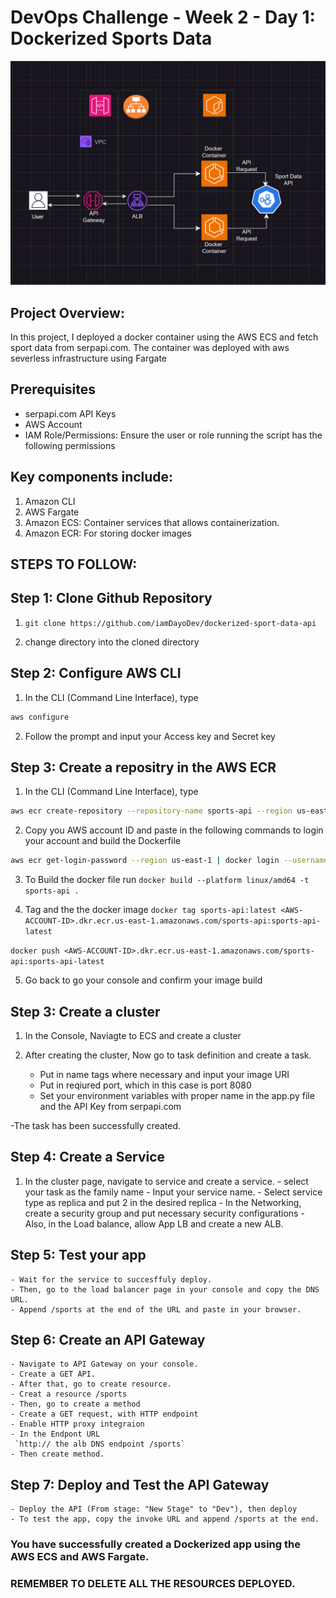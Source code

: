 # DevOps Challenge - Week 2 - Day 1: Dockerized Sports Data

![alt text](<Screenshot 2025-01-27 121412.png>)

## Project Overview:

In this project, I deployed a docker container using the AWS ECS and fetch sport data from serpapi.com. The container was deployed with aws severless infrastructure using Fargate
## Prerequisites

- serpapi.com API Keys
- AWS Account
- IAM Role/Permissions: Ensure the user or role running the script has the following permissions

## Key components include:

1. Amazon CLI
2. AWS Fargate
3. Amazon ECS: Container services that allows containerization.
4. Amazon ECR: For storing docker images

## STEPS TO FOLLOW:

## Step 1: Clone Github Repository

1. `git clone https://github.com/iamDayoDev/dockerized-sport-data-api`

2. change directory into the cloned directory

## Step 2: Configure AWS CLI

1. In the CLI (Command Line Interface), type
```bash
aws configure
```
2. Follow the prompt and input your Access key and Secret key

## Step 3: Create a repositry in the AWS ECR
1. In the CLI (Command Line Interface), type
```bash
aws ecr create-repository --repository-name sports-api --region us-east-1
```
2. Copy you AWS account ID and paste in the following commands to login your account and build the Dockerfile
```bash
aws ecr get-login-password --region us-east-1 | docker login --username AWS --password-stdin <AWS-ACCOUNT-ID>.dkr.ecr.us-east-1.amazonaws.com
```
3. To Build the docker file run
`docker build --platform linux/amd64 -t sports-api .`

4. Tag and the the docker image
`docker tag sports-api:latest <AWS-ACCOUNT-ID>.dkr.ecr.us-east-1.amazonaws.com/sports-api:sports-api-latest`

`docker push <AWS-ACCOUNT-ID>.dkr.ecr.us-east-1.amazonaws.com/sports-api:sports-api-latest`

5. Go back to go your console and confirm your image build

## Step 3: Create a cluster
1. In the Console, Naviagte to ECS and create a cluster

2. After creating the cluster, Now go to task definition and create a task.
    - Put in name tags where necessary and input your image URI
    - Put in reqiured port, which in this case is port 8080
    - Set your environment variables with proper name in the app.py file and the API Key from serpapi.com

-The task has been successfully created.

## Step 4: Create a Service

1. In the cluster page, navigate to service and create a service.
    	- select your task as the family name
        - Input your service name.
        - Select service type as replica and put 2 in the desired replica
        - In the Networking, create a security group and put necessary security configurations
        - Also, in the Load balance, allow App LB and create a new ALB.

## Step 5: Test your app
    - Wait for the service to succesffuly deploy. 
    - Then, go to the load balancer page in your console and copy the DNS URL.
    - Append /sports at the end of the URL and paste in your browser.

## Step 6: Create an API Gateway
    - Navigate to API Gateway on your console. 
    - Create a GET API.
    - After that, go to create resource.
    - Creat a resource /sports
    - Then, go to create a method
    - Create a GET request, with HTTP endpoint
    - Enable HTTP proxy integraion
    - In the Endpont URL
     `http:// the alb DNS endpoint /sports`
    - Then create method.


## Step 7: Deploy and Test the API Gateway
    - Deploy the API (From stage: "New Stage" to "Dev"), then deploy
    - To test the app, copy the invoke URL and append /sports at the end.

### You have successfully created a Dockerized app using the AWS ECS and AWS Fargate.

### REMEMBER TO DELETE ALL THE RESOURCES DEPLOYED.